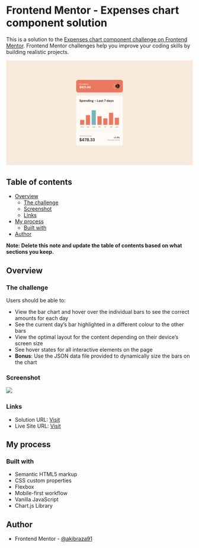 # Frontend Mentor - Expenses chart component solution

This is a solution to the [Expenses chart component challenge on Frontend Mentor](https://www.frontendmentor.io/challenges/expenses-chart-component-e7yJBUdjwt). Frontend Mentor challenges help you improve your coding skills by building realistic projects. 

![Design preview for the Product preview card component coding challenge](./images/screenshot.png)

## Table of contents

- [Overview](#overview)
  - [The challenge](#the-challenge)
  - [Screenshot](#screenshot)
  - [Links](#links)
- [My process](#my-process)
  - [Built with](#built-with)
- [Author](#author)

**Note: Delete this note and update the table of contents based on what sections you keep.**

## Overview

### The challenge

Users should be able to:

- View the bar chart and hover over the individual bars to see the correct amounts for each day
- See the current day’s bar highlighted in a different colour to the other bars
- View the optimal layout for the content depending on their device’s screen size
- See hover states for all interactive elements on the page
- **Bonus**: Use the JSON data file provided to dynamically size the bars on the chart

### Screenshot

![](./images/screenshot.jpg)

### Links

- Solution URL: [Visit](https://www.frontendmentor.io/challenges/expenses-chart-component-e7yJBUdjwt)
- Live Site URL: [Visit](https://akibraza91.github.io/expenses-chart/)

## My process

### Built with

- Semantic HTML5 markup
- CSS custom properties
- Flexbox
- Mobile-first workflow
- Vanilla JavaScript
- Chart.js Library

## Author

- Frontend Mentor - [@akibraza91](https://www.frontendmentor.io/profile/akibraza91)
